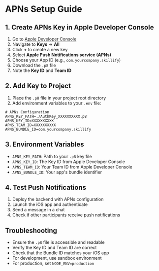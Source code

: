 # APNs Setup Guide

## 1. Create APNs Key in Apple Developer Console

1. Go to [Apple Developer Console](https://developer.apple.com/account/)
2. Navigate to **Keys** → **All**
3. Click **+** to create a new key
4. Select **Apple Push Notifications service (APNs)**
5. Choose your App ID (e.g., `com.yourcompany.skillify`)
6. Download the `.p8` file
7. Note the **Key ID** and **Team ID**

## 2. Add Key to Project

1. Place the `.p8` file in your project root directory
2. Add environment variables to your `.env` file:

```env
# APNs Configuration
APNS_KEY_PATH=./AuthKey_XXXXXXXXXX.p8
APNS_KEY_ID=XXXXXXXXXX
APNS_TEAM_ID=XXXXXXXXXX
APNS_BUNDLE_ID=com.yourcompany.skillify
```

## 3. Environment Variables

- `APNS_KEY_PATH`: Path to your `.p8` key file
- `APNS_KEY_ID`: The Key ID from Apple Developer Console
- `APNS_TEAM_ID`: Your Team ID from Apple Developer Console
- `APNS_BUNDLE_ID`: Your app's bundle identifier

## 4. Test Push Notifications

1. Deploy the backend with APNs configuration
2. Launch the iOS app and authenticate
3. Send a message in a chat
4. Check if other participants receive push notifications

## Troubleshooting

- Ensure the `.p8` file is accessible and readable
- Verify the Key ID and Team ID are correct
- Check that the Bundle ID matches your iOS app
- For development, use sandbox environment
- For production, set `NODE_ENV=production`
